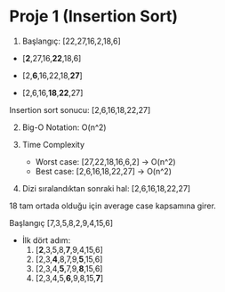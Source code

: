 # Proje 1 (Insertion Sort)

1. Başlangıç: [22,27,16,2,18,6]

* [**2**,27,16,**22**,18,6]

* [2,**6**,16,22,18,**27**]

* [2,6,16,**18**,**22**,27]

Insertion sort sonucu: [2,6,16,18,22,27]

2. Big-O Notation: O(n^2)

3. Time Complexity
     
    * Worst case: [27,22,18,16,6,2] -> O(n^2)
    * Best case: [2,6,16,18,22,27] -> O(n^2)

4. Dizi sıralandıktan sonraki hal: [2,6,16,18,22,27] 

18 tam ortada olduğu için average case kapsamına girer.

Başlangıç [7,3,5,8,2,9,4,15,6]

* İlk dört adım:
    1. [**2**,3,5,8,**7**,9,4,15,6]
    2. [2,3,**4**,8,7,9,**5**,15,6]
    3. [2,3,4,**5**,7,9,**8**,15,6]
    4. [2,3,4,5,**6**,9,8,15,**7**]
 




